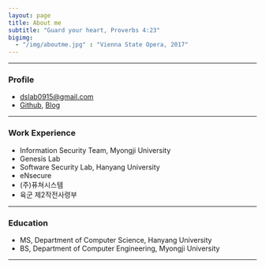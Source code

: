 ```yaml
---
layout: page
title: About me
subtitle: "Guard your heart, Proverbs 4:23"
bigimg:
  - "/img/aboutme.jpg" : "Vienna State Opera, 2017"
---
```


---

### Profile
  - dslab0915@gmail.com
  - [Github](https://github.com/choidslab), [Blog](https://blog.dslab.kr)

---

### Work Experience
  - Information Security Team, Myongji University
  - Genesis Lab
  - Software Security Lab, Hanyang University
  - eNsecure
  - (주)퓨쳐시스템
  - 육군 제2작전사령부

---

### Education
  - MS, Department of Computer Science, Hanyang University
  - BS, Department of Computer Engineering, Myongji University


 
---
